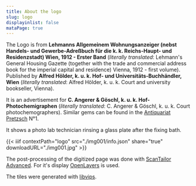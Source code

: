 ```yaml
---
title: About the logo
slug: logo
displayinlist: false
mataPage: true
---
```

The Logo is from **Lehmanns Allgemeinem Wohnungsanzeiger (nebst Handels- und Gewerbe-Adreßbuch für die k. k. Reichs-Haupt- und Residenzstadt) Wien, 1912 - Erster Band** (*literally translated*: Lehmann's General Housing Gazette (together with the trade and commercial address book for the imperial capital and residence) Vienna, 1912 - first volume). Published by **Alfred Hölder, k. u. k. Hof- und Universitäts-Buchhändler, Wien** (*literally translated*: Alfred Hölder, k. u. k. Court and university bookseller, Vienna).

It is an advertisement for **C. Angerer & Göschl, k. u. k. Hof-Photochemigraphen** (*literally translated*: C. Angerer & Göschl, k. u. k. Court photochemographers). Similar gems can be found in the [Antiquariat Pretzsch](https://antiquariat-pretzsch.de/) N°1.

It shows a photo lab technician rinsing a glass plate after the fixing bath.

{{< iiif contextPath="logo" src="./img001/info.json" share="true" downloadURL="./img001.jpg" >}}

The post-processing of the digitized page was done with [ScanTailor Advanced](https://github.com/4lex4/scantailor-advanced). For it's display [OpenLayers](https://openlayers.org/) is used.

The tiles were generated with [libvips](https://libvips.github.io/libvips/).
